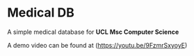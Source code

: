 Medical DB
====

A simple medical database for **UCL Msc Computer Science**

A demo video can be found at (https://youtu.be/9FzmrSxyoyE)
